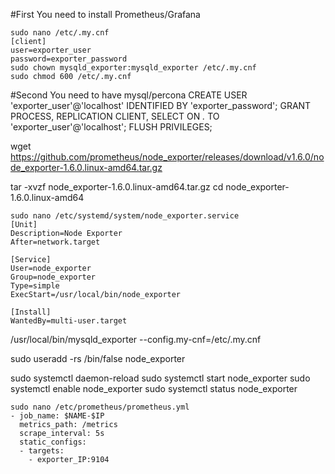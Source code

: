 #First You need to install Prometheus/Grafana

```
sudo nano /etc/.my.cnf
[client]
user=exporter_user
password=exporter_password
sudo chown mysqld_exporter:mysqld_exporter /etc/.my.cnf
sudo chmod 600 /etc/.my.cnf

```

#Second You need to have mysql/percona
CREATE USER 'exporter_user'@'localhost' IDENTIFIED BY 'exporter_password';
GRANT PROCESS, REPLICATION CLIENT, SELECT ON *.* TO 'exporter_user'@'localhost';
FLUSH PRIVILEGES;


wget https://github.com/prometheus/node_exporter/releases/download/v1.6.0/node_exporter-1.6.0.linux-amd64.tar.gz

tar -xvzf node_exporter-1.6.0.linux-amd64.tar.gz
cd node_exporter-1.6.0.linux-amd64

```
sudo nano /etc/systemd/system/node_exporter.service
[Unit]
Description=Node Exporter
After=network.target

[Service]
User=node_exporter
Group=node_exporter
Type=simple
ExecStart=/usr/local/bin/node_exporter

[Install]
WantedBy=multi-user.target
```
/usr/local/bin/mysqld_exporter --config.my-cnf=/etc/.my.cnf

sudo useradd -rs /bin/false node_exporter

sudo systemctl daemon-reload
sudo systemctl start node_exporter
sudo systemctl enable node_exporter
sudo systemctl status node_exporter


```
sudo nano /etc/prometheus/prometheus.yml
- job_name: $NAME-$IP
  metrics_path: /metrics
  scrape_interval: 5s
  static_configs:
  - targets:
    - exporter_IP:9104
```


